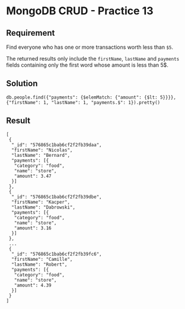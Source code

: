 # MongoDB CRUD - Practice 13

## Requirement

Find everyone who has one or more transactions worth less than `$5`.

The returned results only include the `firstName`, `lastName` and `payments` fields containing only the first word whose amount is less than 5$.

## Solution

```agg
db.people.find({"payments": {$elemMatch: {"amount": {$lt: 5}}}}, {"firstName": 1, "lastName": 1, "payments.$": 1}).pretty()
```

## Result

```result
[
 {
  "_id": "576865c1bab6cf2f2fb39daa",
  "firstName": "Nicolas",
  "lastName": "Bernard",
  "payments": [{
   "category": "food",
   "name": "store",
   "amount": 3.47
  }]
 },
 {
  "_id": "576865c1bab6cf2f2fb39dbe",
  "firstName": "Kacper",
  "lastName": "Dabrowski",
  "payments": [{
   "category": "food",
   "name": "store",
   "amount": 3.16
  }]
 },
 ...
 {
  "_id": "576865c1bab6cf2f2fb39fc6",
  "firstName": "Camille",
  "lastName": "Robert",
  "payments": [{
   "category": "food",
   "name": "store",
   "amount": 4.39
  }]
 }
]

```
